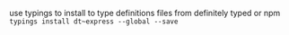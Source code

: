 use typings to install to type definitions files from definitely typed or npm
`typings install dt~express --global --save`
